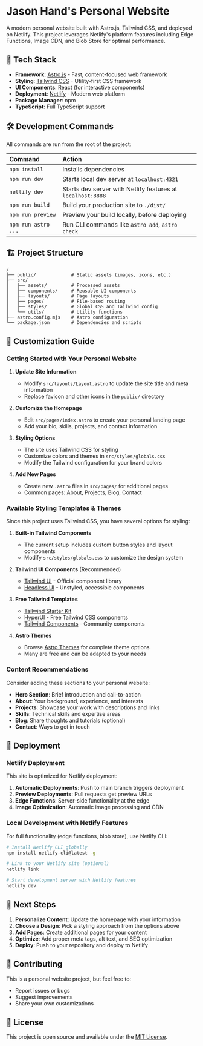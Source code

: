 # Jason Hand's Personal Website

A modern personal website built with Astro.js, Tailwind CSS, and deployed on Netlify. This project leverages Netlify's platform features including Edge Functions, Image CDN, and Blob Store for optimal performance.

## 🚀 Tech Stack

- **Framework**: [Astro.js](https://astro.build/) - Fast, content-focused web framework
- **Styling**: [Tailwind CSS](https://tailwindcss.com/) - Utility-first CSS framework
- **UI Components**: React (for interactive components)
- **Deployment**: [Netlify](https://netlify.com/) - Modern web platform
- **Package Manager**: npm
- **TypeScript**: Full TypeScript support

## 🛠️ Development Commands

All commands are run from the root of the project:

| Command             | Action                                                      |
| :------------------ | :---------------------------------------------------------- |
| `npm install`       | Installs dependencies                                       |
| `npm run dev`       | Starts local dev server at `localhost:4321`                 |
| `netlify dev`       | Starts dev server with Netlify features at `localhost:8888` |
| `npm run build`     | Build your production site to `./dist/`                     |
| `npm run preview`   | Preview your build locally, before deploying                |
| `npm run astro ...` | Run CLI commands like `astro add`, `astro check`            |

## 🏗️ Project Structure

```
/
├── public/             # Static assets (images, icons, etc.)
├── src/
│   ├── assets/         # Processed assets
│   ├── components/     # Reusable UI components
│   ├── layouts/        # Page layouts
│   ├── pages/          # File-based routing
│   ├── styles/         # Global CSS and Tailwind config
│   └── utils/          # Utility functions
├── astro.config.mjs    # Astro configuration
└── package.json        # Dependencies and scripts
```

## 🎨 Customization Guide

### Getting Started with Your Personal Website

1. **Update Site Information**

   - Modify `src/layouts/Layout.astro` to update the site title and meta information
   - Replace favicon and other icons in the `public/` directory

2. **Customize the Homepage**

   - Edit `src/pages/index.astro` to create your personal landing page
   - Add your bio, skills, projects, and contact information

3. **Styling Options**

   - The site uses Tailwind CSS for styling
   - Customize colors and themes in `src/styles/globals.css`
   - Modify the Tailwind configuration for your brand colors

4. **Add New Pages**
   - Create new `.astro` files in `src/pages/` for additional pages
   - Common pages: About, Projects, Blog, Contact

### Available Styling Templates & Themes

Since this project uses Tailwind CSS, you have several options for styling:

1. **Built-in Tailwind Components**

   - The current setup includes custom button styles and layout components
   - Modify `src/styles/globals.css` to customize the design system

2. **Tailwind UI Components** (Recommended)

   - [Tailwind UI](https://tailwindui.com/) - Official component library
   - [Headless UI](https://headlessui.com/) - Unstyled, accessible components

3. **Free Tailwind Templates**

   - [Tailwind Starter Kit](https://www.creative-tim.com/learning-lab/tailwind-starter-kit)
   - [HyperUI](https://hyperui.dev/) - Free Tailwind CSS components
   - [Tailwind Components](https://tailwindcomponents.com/) - Community components

4. **Astro Themes**
   - Browse [Astro Themes](https://astro.build/themes/) for complete theme options
   - Many are free and can be adapted to your needs

### Content Recommendations

Consider adding these sections to your personal website:

- **Hero Section**: Brief introduction and call-to-action
- **About**: Your background, experience, and interests
- **Projects**: Showcase your work with descriptions and links
- **Skills**: Technical skills and expertise areas
- **Blog**: Share thoughts and tutorials (optional)
- **Contact**: Ways to get in touch

## 🚀 Deployment

### Netlify Deployment

This site is optimized for Netlify deployment:

1. **Automatic Deployments**: Push to main branch triggers deployment
2. **Preview Deployments**: Pull requests get preview URLs
3. **Edge Functions**: Server-side functionality at the edge
4. **Image Optimization**: Automatic image processing and CDN

### Local Development with Netlify Features

For full functionality (edge functions, blob store), use Netlify CLI:

```bash
# Install Netlify CLI globally
npm install netlify-cli@latest -g

# Link to your Netlify site (optional)
netlify link

# Start development server with Netlify features
netlify dev
```

## 📝 Next Steps

1. **Personalize Content**: Update the homepage with your information
2. **Choose a Design**: Pick a styling approach from the options above
3. **Add Pages**: Create additional pages for your content
4. **Optimize**: Add proper meta tags, alt text, and SEO optimization
5. **Deploy**: Push to your repository and deploy to Netlify

## 🤝 Contributing

This is a personal website project, but feel free to:

- Report issues or bugs
- Suggest improvements
- Share your own customizations

## 📄 License

This project is open source and available under the [MIT License](LICENSE).
